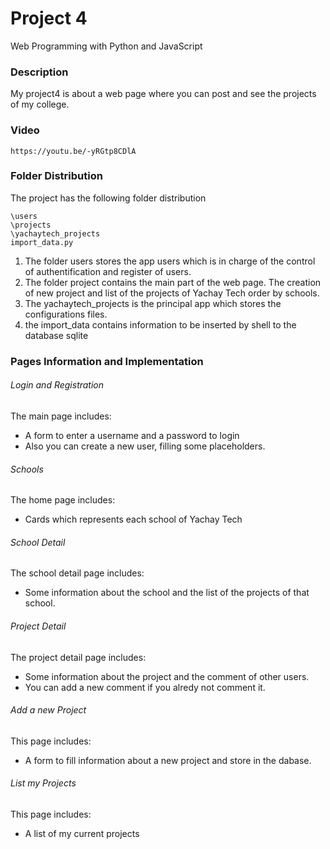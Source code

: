 # Project 4
Web Programming with Python and JavaScript

### Description
My project4 is about a web page where you can post and see the projects of my college.

### Video

```
https://youtu.be/-yRGtp8CDlA
```

### Folder Distribution

The project has the following folder distribution    

```
\users
\projects
\yachaytech_projects
import_data.py

```

1. The folder users stores the app users which is in charge of the control of authentification and register of users.
2. The folder project contains the main part of the web page. The creation of new project and list of the projects of Yachay Tech order by schools.
3. The yachaytech_projects is the principal app which stores the configurations files.
4. the import_data contains information to be inserted by shell to the database sqlite 

### Pages Information and Implementation

###### Login and Registration

The main page includes:
- A form to enter a username and a password to login
- Also you can create a new user, filling some placeholders.

###### Schools

The home page includes:
- Cards which represents each school of Yachay Tech

###### School Detail

The school detail page includes:
- Some information about the school and the list of the projects of that school.

###### Project Detail

The project detail page includes:
- Some information about the project and the comment of other users. 
- You can add a new comment if you alredy not comment it.

###### Add a new Project

This page includes:
- A form to fill information about a new project and store in the dabase.

###### List my Projects

This page includes:
- A list of my current projects

